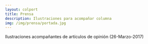 ```yaml
---
layout: colport
title: Prensa
description: Ilustraciones para acompañar columna
img: /img/prensa/portada.jpg
---
```


Ilustraciones acompañantes de artículos de opinión (26-Marzo-2017)

<div class="section group">
        <div class="col span_6_of_12">
	  <img class="image_enlarge" src="{{ site.baseurl }}/img/prensa/replicantes1.jpg" alt=""/>
	</div>
        <div class="col span_6_of_12">
          <img class="image_enlarge" src="{{ site.baseurl }}/img/prensa/replicantes2.jpg" alt=""/>
	</div>
</div>
